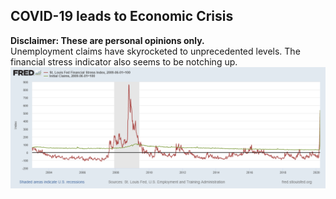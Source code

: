 ## COVID-19 leads to Economic Crisis
**Disclaimer: These are personal opinions only.**  
Unemployment claims have skyrocketed to unprecedented levels. The financial stress indicator also seems to be notching up.
![UI vs FSI graph](https://github.com/10avinash/10avinash.github.io/blob/master/UI%20vs%20FSI%20graph.png)
